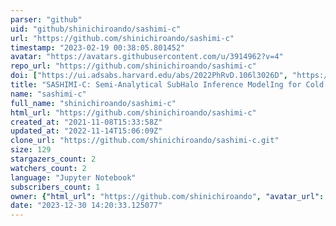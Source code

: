 ```yaml
---
parser: "github"
uid: "github/shinichiroando/sashimi-c"
url: "https://github.com/shinichiroando/sashimi-c"
timestamp: "2023-02-19 00:38:05.801452"
avatar: "https://avatars.githubusercontent.com/u/3914962?v=4"
repo_url: "https://github.com/shinichiroando/sashimi-c"
doi: ["https://ui.adsabs.harvard.edu/abs/2022PhRvD.106l3026D", "https://ui.adsabs.harvard.edu/abs/2023ascl.soft02013A/abstract"]
title: "SASHIMI-C: Semi-Analytical SubHalo Inference ModelIng for Cold Dark Matter"
name: "sashimi-c"
full_name: "shinichiroando/sashimi-c"
html_url: "https://github.com/shinichiroando/sashimi-c"
created_at: "2021-11-08T15:33:58Z"
updated_at: "2022-11-14T15:06:09Z"
clone_url: "https://github.com/shinichiroando/sashimi-c.git"
size: 129
stargazers_count: 2
watchers_count: 2
language: "Jupyter Notebook"
subscribers_count: 1
owner: {"html_url": "https://github.com/shinichiroando", "avatar_url": "https://avatars.githubusercontent.com/u/3914962?v=4", "login": "shinichiroando", "type": "User"}
date: "2023-12-30 14:20:33.125077"
---
```

